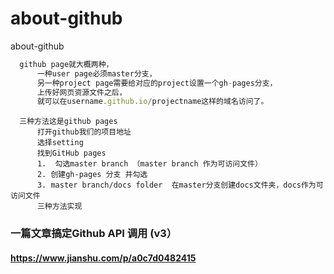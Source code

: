 # about-github
about-github

```javascript
  github page就大概两种，
      一种user page必须master分支，
      另一种project page需要给对应的project设置一个gh-pages分支，
      上传好网页资源文件之后，
      就可以在username.github.io/projectname这样的域名访问了。
```

```
  三种方法这是github pages
      打开github我们的项目地址
      选择setting
      找到GitHub pages
      1.  勾选master branch （master branch 作为可访问文件）
      2. 创建gh-pages 分支 并勾选
      3. master branch/docs folder  在master分支创建docs文件夹，docs作为可访问文件
      三种方法实现

```
### 一篇文章搞定Github API 调用 (v3）
#### https://www.jianshu.com/p/a0c7d0482415

